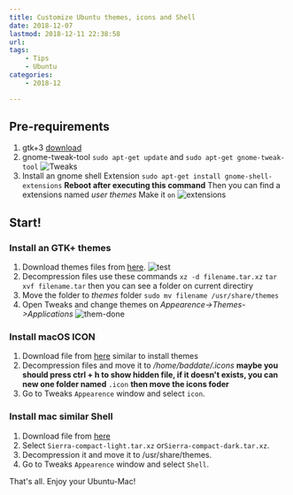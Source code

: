 ```yaml
---
title: Customize Ubuntu themes, icons and Shell
date: 2018-12-07
lastmod: 2018-12-11 22:38:58
url:
tags:
    - Tips  
    - Ubuntu
categories:
    - 2018-12

---
```


## Pre-requirements
1. gtk+3 [download](https://www.gtk.org/download/linux.php)	
2. gnome-tweak-tool
	`sudo apt-get update` and `sudo apt-get gnome-tweak-tool`
![Tweaks](/img/tweak-screen.png)
3. Install an gnome shell Extension
`sudo apt-get install gnome-shell-extensions`
**Reboot after executing this command**
Then you can find a extensions named *user themes*
Make it `on`
![extensions](/img/tweak-extensions.png)

## Start!
### Install an GTK+ themes
1. Download themes files from [here](https://www.opendesktop.org/s/Gnome/p/1241688).
![test](/img/macthemes.png)
2. Decompression files use these commands
`xz -d filename.tar.xz`
`tar xvf filename.tar`
then you can see a folder on current directiry
3. Move the folder to *themes* folder
`sudo mv filename /usr/share/themes`
4. Open Tweaks and change themes on *Appearence->Themes->Applications*
![them-done](/img/themes-done.png)

### Install macOS ICON
1. Download file from [here](https://www.opendesktop.org/s/Gnome/p/1102582/)
similar to install themes
2. Decompression files and move it to */home/baddate/.icons*
**maybe you should press ctrl + h to show hidden file, if it doesn't exists, you can new one folder named** `.icon` **then move the icons foder**
3. Go to Tweaks `Appearence` window and select `icon`.

### Install mac similar Shell
1. Download file from [here](https://www.opendesktop.org/s/Gnome/p/1013741/)
2. Select `Sierra-compact-light.tar.xz` or`Sierra-compact-dark.tar.xz`.
3. Decompression it and move it to /usr/share/themes.
4. Go to Tweaks `Appearence` window and select `Shell`.

That's all.
Enjoy your Ubuntu-Mac!
